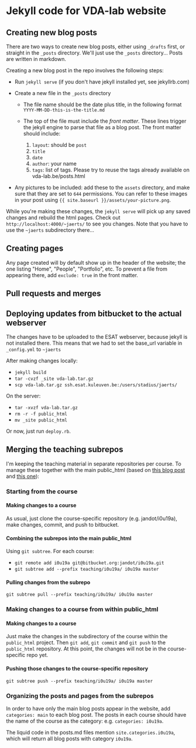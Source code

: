 # Jekyll code for VDA-lab website

## Creating new blog posts

There are two ways to create new blog posts, either using `_drafts` first, or straight in the `_posts` directory. We'll just use the `_posts` directory... Posts are written in markdown.

Creating a new blog post in the repo involves the following steps:

* Run `jekyll serve` (if you don't have jekyll installed yet, see jekyllrb.com)
* Create a new file in the `_posts` directory

  * The file name should be the date plus title, in the following format `YYYY-MM-DD-this-is-the-title.md`
  * The top of the file must include the *front matter*. These lines trigger the jekyll engine to parse that file as a blog post. The front matter should include:

    1. `layout`: should be `post`
    1. `title`
    1. `date`
    1. `author`: your name
    1. `tags`: list of tags. Please try to reuse the tags already available on vda-lab.be/posts.html

* Any pictures to be included: add these to the `assets` directory, and make sure that they are set to `644` permissions. You can refer to these images in your post using `{{ site.baseurl }}/assets/your-picture.png`.

While you're making these changes, the `jekyll serve` will pick up any saved changes and rebuild the html pages. Check out `http://localhost:4000/~jaerts/` to see you changes. Note that you have to use the `~jaerts` subdirectory there...

## Creating pages
Any page created will by default show up in the header of the website; the one listing "Home", "People", "Portfolio", etc. To prevent a file from appearing there, add `exclude: true` in the front matter.

## Pull requests and merges



## Deploying updates from bitbucket to the actual webserver

The changes have to be uploaded to the ESAT webserver, because jekyll is not installed there. This means that we had to set the base_url variable in `_config.yml` to `~jaerts`

After making changes locally:

* `jekyll build`
* `tar -cvzf _site vda-lab.tar.gz`
* `scp vda-lab.tar.gz ssh.esat.kuleuven.be:/users/stadius/jaerts/`

On the server:

* `tar -xvzf vda-lab.tar.gz`
* `rm -r -f public_html`
* `mv _site public_html`

Or now, just run `deploy.rb`.

## Merging the teaching subrepos

I'm keeping the teaching material in separate repositories per course. To manage these together with the main public_html (based on [this blog post](https://developer.atlassian.com/blog/2015/05/the-power-of-git-subtree/) and [this one](https://medium.com/@v/git-subtrees-a-tutorial-6ff568381844)):

### Starting from the course

#### Making changes to a course

As usual, just clone the course-specific repository (e.g. jandot/i0u19a), make changes, commit, and push to bitbucket.

#### Combining the subrepos into the main public_html

Using `git subtree`. For each course:

* `git remote add i0u19a git@bitbucket.org:jandot/i0u19a.git`
* `git subtree add --prefix teaching/i0u19a/ i0u19a master`

#### Pulling changes from the subrepo

`git subtree pull --prefix teaching/i0u19a/ i0u19a master`

### Making changes to a course from within public_html

#### Making changes to a course
Just make the changes in the subdirectory of the course within the `public_html` project. Then `git add`, `git commit` and `git push` to the `public_html` repository. At this point, the changes will not be in the course-specific repo yet.

#### Pushing those changes to the course-specific repository

`git subtree push --prefix teaching/i0u19a/ i0u19a master`

### Organizing the posts and pages from the subrepos

In order to have only the main blog posts appear in the website, add `categories: main` to each blog post. The posts in each course should have the name of the course as the category: e.g. `categories: i0u19a`.

The liquid code in the posts.md files mention `site.categories.i0u19a`, which will return all blog posts with category `i0u19a`.

